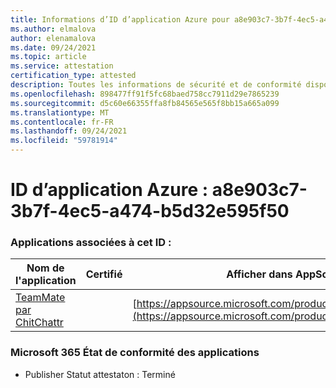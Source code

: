 ```yaml
---
title: Informations d’ID d’application Azure pour a8e903c7-3b7f-4ec5-a474-b5d32e595f50
ms.author: elmalova
author: elenamalova
ms.date: 09/24/2021
ms.topic: article
ms.service: attestation
certification_type: attested
description: Toutes les informations de sécurité et de conformité disponibles pour a8e903c7-3b7f-4ec5-a474-b5d32e595f50.
ms.openlocfilehash: 898477ff91f5fc68baed758cc7911d29e7865239
ms.sourcegitcommit: d5c60e66355ffa8fb84565e565f8bb15a665a099
ms.translationtype: MT
ms.contentlocale: fr-FR
ms.lasthandoff: 09/24/2021
ms.locfileid: "59781914"
---
```

# <a name="azure-app-id-a8e903c7-3b7f-4ec5-a474-b5d32e595f50"></a>ID d’application Azure : a8e903c7-3b7f-4ec5-a474-b5d32e595f50


### <a name="apps-associated-with-this-id"></a>Applications associées à cet ID :
| **Nom de l'application** | **Certifié** | **Afficher dans AppSource** |
|--------------|---------------|-----------------------|
| [TeamMate par ChitChattr](https://docs.microsoft.com/microsoft-365-app-certification/forward/WA200002530) |  | [https://appsource.microsoft.com/product/office/WA200002530](https://appsource.microsoft.com/product/office/WA200002530) |

### <a name="microsoft-365-app-compliance-status"></a>Microsoft 365 État de conformité des applications
- Publisher Statut attestaton : Terminé

